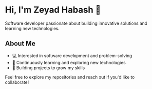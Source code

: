 # Hi, I'm Zeyad Habash 👋

Software developer passionate about building innovative solutions and learning new technologies.

## About Me

- 💻 Interested in software development and problem-solving
- 🌱 Continuously learning and exploring new technologies
- 🚀 Building projects to grow my skills

Feel free to explore my repositories and reach out if you'd like to collaborate!
